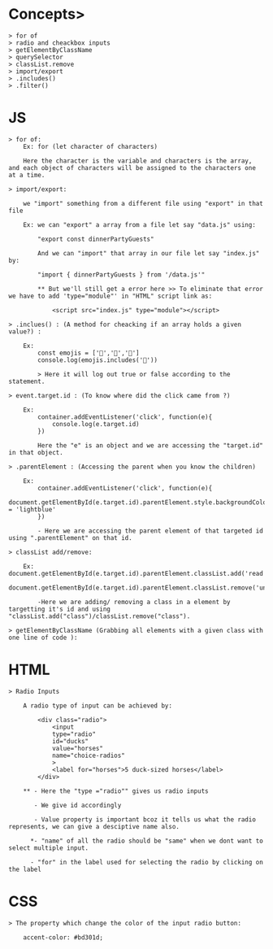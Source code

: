 # Concepts>

    > for of
    > radio and cheackbox inputs
    > getElementByClassName
    > querySelector
    > classList.remove
    > import/export
    > .includes()
    > .filter()

# JS
    > for of:
        Ex: for (let character of characters)

        Here the character is the variable and characters is the array, and each object of characters will be assigned to the characters one at a time.

    > import/export:

        we "import" something from a different file using "export" in that file
        
        Ex: we can "export" a array from a file let say "data.js" using:

            "export const dinnerPartyGuests"

            And we can "import" that array in our file let say "index.js" by:

            "import { dinnerPartyGuests } from '/data.js'"

            ** But we'll still get a error here >> To eliminate that error we have to add 'type="module"' in "HTML" script link as:

                <script src="index.js" type="module"></script> 

    > .inclues() : (A method for cheacking if an array holds a given value?) :

        Ex: 
            const emojis = ['🐥','🐯','🐼']
            console.log(emojis.includes('🐴'))
            
            > Here it will log out true or false according to the statement.

    > event.target.id : (To know where did the click came from ?)

        Ex: 
            container.addEventListener('click', function(e){
                console.log(e.target.id)
            })

            Here the "e" is an object and we are accessing the "target.id" in that object.

    > .parentElement : (Accessing the parent when you know the children)

        Ex: 
            container.addEventListener('click', function(e){
                document.getElementById(e.target.id).parentElement.style.backgroundColor = 'lightblue'
            })

            - Here we are accessing the parent element of that targeted id using ".parentElement" on that id.

    > classList add/remove:

        Ex: document.getElementById(e.target.id).parentElement.classList.add('read')
            document.getElementById(e.target.id).parentElement.classList.remove('unread')

            -Here we are adding/ removing a class in a element by targetting it's id and using "classList.add("class")/classList.remove("class").

    > getElementByClassName (Grabbing all elements with a given class with one line of code ):

        

# HTML
    > Radio Inputs
        
        A radio type of input can be achieved by:

            <div class="radio">
                <input 
                type="radio"
                id="ducks"
                value="horses"
                name="choice-radios"
                >
                <label for="horses">5 duck-sized horses</label>
            </div>
 
        ** - Here the "type ="radio"" gives us radio inputs
           
           - We give id accordingly
           
           - Value property is important bcoz it tells us what the radio represents, we can give a desciptive name also.
          
          *- "name" of all the radio should be "same" when we dont want to select multiple input.
          
          - "for" in the label used for selecting the radio by clicking on the label 

# CSS

    > The property which change the color of the input radio button:

        accent-color: #bd301d; 